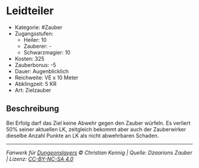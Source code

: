 # Leidteiler

- Kategorie: #Zauber
- Zugangsstufen:
  - Heiler: 10
  - Zauberer: -
  - Schwarzmagier: 10
- Kosten: 325
- Zauberbonus: -5
- Dauer: Augenblicklich
- Reichweite: VE x 10 Meter
- Abklingzeit: 5 KR
- Art: Zielzauber

## Beschreibung

Bei Erfolg darf das Ziel keine Abwehr gegen den Zauber würfeln. Es verliert 50% seiner aktuellen LK, zeitgleich bekommt aber auch der Zauberwirker dieselbe Anzahl Punkte an LK als nicht abwehrbaren Schaden.

---

_Fanwerk für [Dungeonslayers](https://www.dungeonslayers.net/) © Christian Kennig | Quelle: Dzaarions Zauber | Lizenz: [CC-BY-NC-SA 4.0](https://creativecommons.org/licenses/by-nc-sa/4.0/deed.de)_
